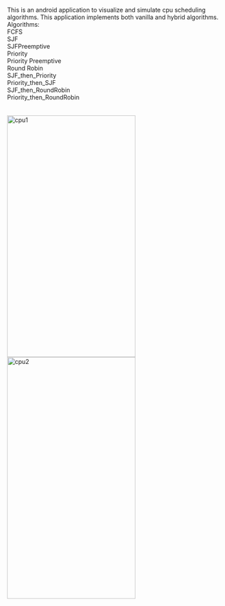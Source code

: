This is an android application to visualize and simulate cpu scheduling algorithms. This application implements both vanilla and hybrid algorithms.<br/>
Algorithms:<br/>
FCFS<br/>
SJF<br/>
SJFPreemptive<br/>
Priority<br/>
Priority Preemptive<br/>
Round Robin<br/>
SJF_then_Priority<br/>
Priority_then_SJF<br/>
SJF_then_RoundRobin<br/>
Priority_then_RoundRobin<br/>
<br/>
<br/>
<img width="300" height="564" alt="cpu1" src="https://github.com/user-attachments/assets/679514b1-d5b0-4ae8-ad64-4d2de371bf4b" />
<img width="300" height="564" alt="cpu2" src="https://github.com/user-attachments/assets/a91f5a9f-8e8e-4ac6-8a5b-6e79fd8fa034" />

